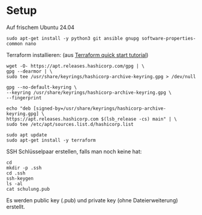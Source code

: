 # Setup

Auf frischem Ubuntu 24.04

```
sudo apt-get install -y python3 git ansible gnupg software-properties-common nano
```

Terraform installieren:
(aus [Terraform quick start tutorial](https://developer.hashicorp.com/terraform/tutorials/aws-get-started/install-cli))

```
wget -O- https://apt.releases.hashicorp.com/gpg | \
gpg --dearmor | \
sudo tee /usr/share/keyrings/hashicorp-archive-keyring.gpg > /dev/null

gpg --no-default-keyring \
--keyring /usr/share/keyrings/hashicorp-archive-keyring.gpg \
--fingerprint

echo "deb [signed-by=/usr/share/keyrings/hashicorp-archive-keyring.gpg] \
https://apt.releases.hashicorp.com $(lsb_release -cs) main" | \
sudo tee /etc/apt/sources.list.d/hashicorp.list

sudo apt update
sudo apt-get install -y terraform
```

SSH Schlüsselpaar erstellen, falls man noch keine hat:

    cd
    mkdir -p .ssh
    cd .ssh
    ssh-keygen
    ls -al
    cat schulung.pub

Es werden public key (.pub) und private key (ohne Dateierweiterung) erstellt.

```
